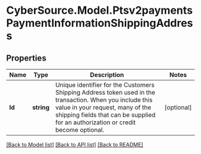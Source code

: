 # CyberSource.Model.Ptsv2paymentsPaymentInformationShippingAddress
## Properties

Name | Type | Description | Notes
------------ | ------------- | ------------- | -------------
**Id** | **string** | Unique identifier for the Customers Shipping Address token used in the transaction. When you include this value in your request, many of the shipping fields that can be supplied for an authorization or credit become optional.  | [optional] 

[[Back to Model list]](../README.md#documentation-for-models) [[Back to API list]](../README.md#documentation-for-api-endpoints) [[Back to README]](../README.md)


